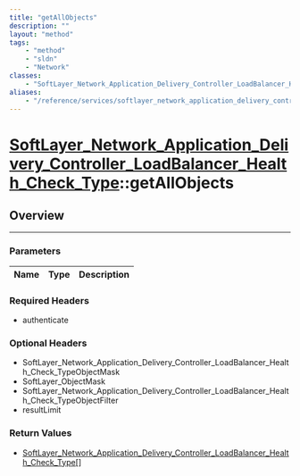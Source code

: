 ```yaml
---
title: "getAllObjects"
description: ""
layout: "method"
tags:
    - "method"
    - "sldn"
    - "Network"
classes:
    - "SoftLayer_Network_Application_Delivery_Controller_LoadBalancer_Health_Check_Type"
aliases:
    - "/reference/services/softlayer_network_application_delivery_controller_loadbalancer_health_check_type/getAllObjects"
---
```

# [SoftLayer_Network_Application_Delivery_Controller_LoadBalancer_Health_Check_Type](/reference/services/SoftLayer_Network_Application_Delivery_Controller_LoadBalancer_Health_Check_Type)::getAllObjects




## Overview 


-----

### Parameters 
|Name | Type | Description |
| --- | --- | --- |


### Required Headers
* authenticate


### Optional Headers
* SoftLayer_Network_Application_Delivery_Controller_LoadBalancer_Health_Check_TypeObjectMask
* SoftLayer_ObjectMask
* SoftLayer_Network_Application_Delivery_Controller_LoadBalancer_Health_Check_TypeObjectFilter
* resultLimit

### Return Values
* <a href='/reference/datatypes/SoftLayer_Network_Application_Delivery_Controller_LoadBalancer_Health_Check_Type'>SoftLayer_Network_Application_Delivery_Controller_LoadBalancer_Health_Check_Type[] </a>




